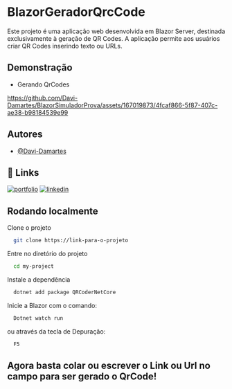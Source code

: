 # BlazorGeradorQrcCode 

Este projeto é uma aplicação web desenvolvida em Blazor Server, destinada exclusivamente à geração de QR Codes. A aplicação permite aos usuários criar QR Codes inserindo texto ou URLs.
## Demonstração

- Gerando QrCodes

https://github.com/Davi-Damartes/BlazorSimuladorProva/assets/167019873/4fcaf866-5f87-407c-ae38-b98184539e99


## Autores

- [@Davi-Damartes](https://www.github.com/octokatherine)


## 🔗 Links
[![portfolio](https://img.shields.io/badge/my_portfolio-000?style=for-the-badge&logo=ko-fi&logoColor=white)](https://github.com/Davi-Damartes?tab=repositories)
[![linkedin](https://img.shields.io/badge/linkedin-0A66C2?style=for-the-badge&logo=linkedin&logoColor=white)](https://www.linkedin.com/in/davi-lima-643870313/)



## Rodando localmente

Clone o projeto

```bash
  git clone https://link-para-o-projeto
```

Entre no diretório do projeto

```bash
  cd my-project
```

Instale a dependência
```bash
  dotnet add package QRCoderNetCore
```

Inicie a Blazor com o comando: 

```bash
  Dotnet watch run 
```
ou através da tecla de Depuração: 

```bash
  F5
```


## Agora basta colar ou escrever o Link ou Url no campo para ser gerado o QrCode!

